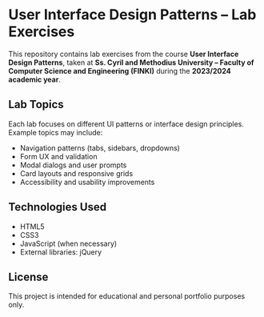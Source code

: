 # User Interface Design Patterns – Lab Exercises

This repository contains lab exercises from the course **User Interface Design Patterns**, taken at **Ss. Cyril and Methodius University – Faculty of Computer Science and Engineering (FINKI)** during the **2023/2024 academic year**.

## Lab Topics

Each lab focuses on different UI patterns or interface design principles. Example topics may include:

- Navigation patterns (tabs, sidebars, dropdowns)  
- Form UX and validation  
- Modal dialogs and user prompts  
- Card layouts and responsive grids  
- Accessibility and usability improvements

## Technologies Used

- HTML5  
- CSS3  
- JavaScript (when necessary)  
- External libraries: jQuery

## License

This project is intended for educational and personal portfolio purposes only.
